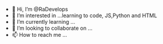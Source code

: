 - 👋 Hi, I’m @RaDevelops
- 👀 I’m interested in ...learning to code, JS,Python and HTML
- 🌱 I’m currently learning ...
- 💞️ I’m looking to collaborate on ...
- 📫 How to reach me ...

<!---
RaDevelops/RaDevelops is a ✨ special ✨ repository because its `README.md` (this file) appears on your GitHub profile.
You can click the Preview link to take a look at your changes.
--->
